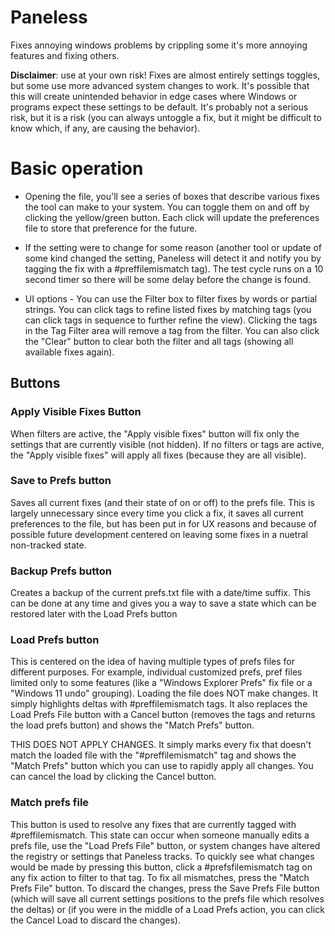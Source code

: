 # Paneless
Fixes annoying windows problems by crippling some it's more annoying features and fixing others.

**Disclaimer**: use at your own risk! Fixes are almost entirely settings toggles, but some use more advanced system changes to work. It's possible that 
this will create unintended behavior in edge cases where Windows or programs expect these settings to be default. It's probably not a serious risk, 
but it is a risk (you can always untoggle a fix, but it might be difficult to know which, if any, are causing the behavior).

# Basic operation

* Opening the file, you'll see a series of boxes that describe various fixes the tool can make to your system. You can toggle them on and off by clicking the yellow/green button. Each click will update the preferences file to store that preference for the future. 

* If the setting were to change for some reason (another tool or update of some kind changed the setting, Paneless will detect it and notify you by tagging the fix with a #preffilemismatch tag). The test cycle runs on a 10 second timer so there will be some delay before the change is found.

* UI options - You can use the Filter box to filter fixes by words or partial strings. You can click tags to refine listed fixes by matching tags (you can click tags in sequence to further refine the view). Clicking the tags in the Tag Filter area will remove a tag from the filter. You can also click the "Clear" button to clear both the filter and all tags (showing all available fixes again). 

## Buttons

### Apply Visible Fixes Button
When filters are active, the "Apply visible fixes" button will fix only the settings that are currently visible (not hidden). If no filters or tags are active, the "Apply visible fixes" will apply all fixes (because they are all visible).

### Save to Prefs button
Saves all current fixes (and their state of on or off) to the prefs file. This is largely unnecessary since every time you click a fix, it saves all current preferences to the file, but has been put in for UX reasons and because of possible future development centered on leaving some fixes in a nuetral non-tracked state.

### Backup Prefs button
Creates a backup of the current prefs.txt file with a date/time suffix. This can be done at any time and gives you a way to save a state which can be restored later with the Load Prefs button

### Load Prefs button
This is centered on the idea of having multiple types of prefs files for different purposes. For example, individual customized prefs, pref files limited only to some features (like a "Windows Explorer Prefs" fix file or a "Windows 11 undo" grouping). Loading the file does NOT make changes. It simply highlights deltas with #preffilemismatch tags. It also replaces the Load Prefs File button with a Cancel button (removes the tags and returns the load prefs button) and shows the "Match Prefs" button. 

THIS DOES NOT APPLY CHANGES. It simply marks every fix that doesn't match the loaded file with the "#preffilemismatch" tag and shows the "Match Prefs" button which you can use to rapidly apply all changes. You can cancel the load by clicking the Cancel button.

### Match prefs file
This button is used to resolve any fixes that are currently tagged with #preffilemismatch. This state can occur when someone manually edits a prefs file, use the "Load Prefs File" button, or system changes have altered the registry or settings that Paneless tracks. To quickly see what changes would be made by pressing this button, click a #prefsfilemismatch tag on any fix action to filter to that tag. To fix all mismatches, press the "Match Prefs File" button. To discard the changes, press the Save Prefs File button (which will save all current settings positions to the prefs file which resolves the deltas) or (if you were in the middle of a Load Prefs action, you can click the Cancel Load to discard the changes).


